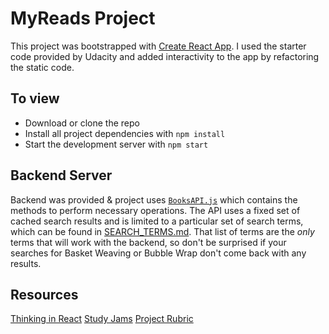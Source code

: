 # MyReads Project
This project was bootstrapped with [Create React App](https://github.com/facebookincubator/create-react-app). I used the starter code provided by Udacity and added interactivity to the app by refactoring the static code.

## To view
* Download or clone the repo
* Install all project dependencies with `npm install`
* Start the development server with `npm start`

## Backend Server
Backend was provided & project uses [`BooksAPI.js`](src/BooksAPI.js) which contains the methods to perform necessary operations. The API uses a fixed set of cached search results and is limited to a particular set of search terms, which can be found in [SEARCH_TERMS.md](SEARCH_TERMS.md). That list of terms are the _only_ terms that will work with the backend, so don't be surprised if your searches for Basket Weaving or Bubble Wrap don't come back with any results.

## Resources
[Thinking in React](https://reactjs.org/docs/thinking-in-react.html)
[Study Jams](https://www.youtube.com/watch?v=i6L2jLHV9j8)
[Project Rubric](https://review.udacity.com/#!/rubrics/918/view)
